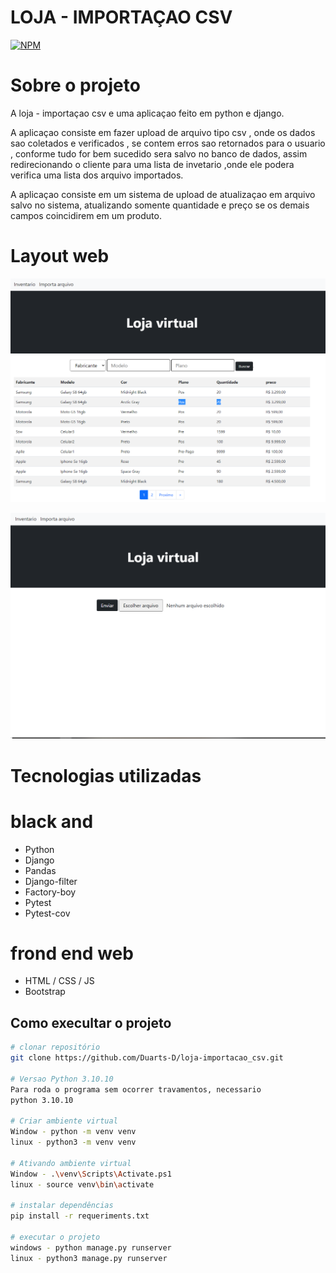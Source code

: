 
# LOJA - IMPORTAÇAO CSV
[![NPM](https://img.shields.io/npm/l/react)](https://github.com/Duarts-D/loja-importacao_csv/blob/master/licence)

# Sobre o projeto
A loja - importaçao csv e uma aplicaçao feito em python e django.

A aplicaçao consiste em fazer upload de arquivo tipo csv , onde os dados sao coletados e verificados ,  se contem erros sao retornados para o usuario ,  conforme tudo for bem sucedido sera salvo no banco de dados, assim redirecionando o cliente  para uma lista de invetario ,onde ele podera verifica uma lista dos arquivo importados.

A aplicaçao consiste em um sistema de upload de atualizaçao em arquivo salvo no sistema, atualizando somente quantidade e preço se os demais campos coincidirem em um produto.

# Layout web
![web 1](https://github.com/Duarts-D/loja-importacao_csv/blob/master/img/inventario.PNG)

![web 2](https://github.com/Duarts-D/loja-importacao_csv/blob/master/img/importacao.PNG)


# Tecnologias utilizadas


# black and
- Python
- Django
- Pandas
- Django-filter
- Factory-boy
- Pytest
- Pytest-cov

# frond end web
- HTML / CSS / JS 
- Bootstrap
## Como execultar o projeto

```bash
# clonar repositório
git clone https://github.com/Duarts-D/loja-importacao_csv.git

# Versao Python 3.10.10
Para roda o programa sem ocorrer travamentos, necessario
python 3.10.10

# Criar ambiente virtual
Window - python -m venv venv
linux - python3 -m venv venv

# Ativando ambiente virtual
Window - .\venv\Scripts\Activate.ps1
linux - source venv\bin\activate

# instalar dependências
pip install -r requeriments.txt

# executar o projeto
windows - python manage.py runserver
linux - python3 manage.py runserver
```

